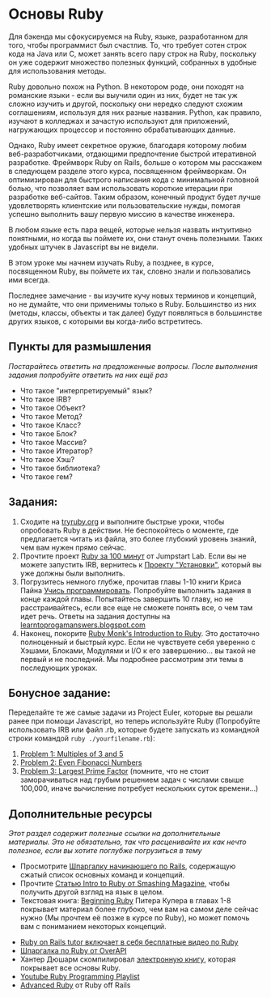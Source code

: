 # Основы Ruby
<!-- *Estimated Time: 12-20 hrs* -->

Для бэкенда мы сфокусируемся на Ruby, языке, разработанном для того, чтобы программист был счастлив. То, что требует сотен строк кода на Java или C, может занять всего пару строк на Ruby, поскольку он уже содержит множество полезных функций, собранных в удобные для использования методы.

Ruby довольно похож на Python. В некотором роде, они походят на романские языки - если вы выучили один из них, будет не так уж сложно изучить и другой, поскольку они нередко следуют схожим соглашениям, используя для них разные названия. Python, как правило, изучают в колледжах и зачастую используют для приложений, нагружающих процессор и постоянно обрабатывающих данные.

Однако, Ruby имеет секретное оружие, благодаря которому любим веб-разработчиками, отдающими предпочтение быстрой итеративной разработке. Фреймворк Ruby on Rails, больше о котором мы расскажем в следующем разделе этого курса, посвященном фреймворкам. Он оптимизирован для быстрого написания кода с минимальной головной болью, что позволяет вам использовать короткие итерации при разработке веб-сайтов. Таким образом, конечный продукт будет лучше удовлетворять клиентские или пользовательские нужды, помогая успешно выполнить вашу первую миссию в качестве инженера.

В любом языке есть пара вещей, которые нельзя назвать интуитивно понятными, но когда вы поймете их, они станут очень полезными. Таких удобных штучек в Javascript вы не видели.

В этом уроке мы начнем изучать Ruby, а позднее, в курсе, посвященном Ruby, вы поймете их так, словно знали и пользовались ими всегда.

Последнее замечание - вы изучите кучу новых терминов и концепций, но не думайте, что они применимы только в Ruby. Большинство из них (методы, классы, объекты и так далее) будут появляться в большинстве других языков, с которыми вы когда-либо встретитесь.

## Пункты для размышления

*Постарайтесь ответить на предложенные вопросы. После выполнения задания попробуйте ответить на них ещё раз*

* Что такое "интерпретируемый" язык?
* Что такое IRB?
* Что такое Объект?
* Что такое Метод?
* Что такое Класс?
* Что такое Блок?
* Что такое Массив?
* Что такое Итератор?
* Что такое Хэш?
* Что такое библиотека?
* Что такое гем?

## Задания:
1. Сходите на [tryruby.org](http://tryruby.org) и выполните быстрые уроки, чтобы опробовать Ruby в действии. Не беспокойтесь о моменте, где предлагается читать из файла, это более глубокий уровень знаний, чем вам нужен прямо сейчас.
2. Прочтите проект [Ruby за 100 минут](http://tutorials.jumpstartlab.com/projects/ruby_in_100_minutes.html) от Jumpstart Lab. Если вы не можете запустить IRB, вернитесь к [Проекту "Установки"](/web-development-101/project-installations), который вы уже должны были выполнить.
3. Погрузитесь немного глубже, прочитав главы 1-10 книги Криса Пайна [Учись программировать](http://www.shokhirev.com/mikhail/ruby/ltp/title.html). Попробуйте выполнить задания в конце каждой главы. Попытайтесь завершить 10 главу, но не расстраивайтесь, если все еще не сможете понять все, о чем там идет речь. Ответы на задания доступны на [learntoprogamanswers.blogspot.com](http://learntoprogramanswers.blogspot.com/)
4. Наконец, покорите [Ruby Monk's Introduction to Ruby](http://rubymonk.com/learning/books/1). Это достаточно полноценный и быстрый курс. Если не чувствуете себя уверенно с Хэшами, Блоками, Модулями и I/O к его завершению... вы такой не первый и не последний. Мы подробнее рассмотрим эти темы в последующих уроках.

## Бонусное задание:

Переделайте те же самые задачи из Project Euler, которые вы решали ранее при помощи Javascript, но теперь используйте Ruby (Попробуйте использовать IRB или файл .rb, которые будете запускать из командной строки командой `ruby ./yourfilename.rb`):

1. [Problem 1: Multiples of 3 and 5](http://projecteuler.net/problem=1)
2. [Problem 2: Even Fibonacci Numbers](http://projecteuler.net/problem=2)
3. [Problem 3: Largest Prime Factor](http://projecteuler.net/problem=3) (помните, что не стоит заморачиваться над грубым решением задач с числами свыше 100,000, иначе вычисление потребует нескольких суток времени...)

## Дополнительные ресурсы

*Этот раздел содержит полезные ссылки на дополнительные материалы. Это не обязательно, так что расценивайте их как нечто полезное, если вы хотите поглубже погрузиться в тему*

* Просмотрите [Шпаргалку начинающего по Rails](http://pragtob.github.io/rails-beginner-cheatsheet/index.html), содержащую сжатый список основных команд и концепций.
* Прочтите [Статью Intro to Ruby от Smashing Magazine](http://coding.smashingmagazine.com/2012/05/24/beginners-guide-ruby/), чтобы получить другой взгляд на язык в целом.
* Текстовая книга: [Beginning Ruby](http://www.amazon.com/books/dp/1590597664) Питера Купера в главах 1-8 покрывает материал более глубоко, чем вам на самом деле сейчас нужно (Мы прочтем её позже в курсе по Ruby), но может помочь вам с пониманием некоторых концепций.

<!-- Вставить ссылку на курс по Руби -->

* [Ruby on Rails tutor включает в себя бесплатные видео по Ruby](http://rubyonrailstutor.github.io/)
* [Шпаргалка по Ruby от OverAPI](http://overapi.com/ruby/)
* Хантер Дюшарм скомпилировал [электронную книгу](http://hgducharme.gitbooks.io/ruby-programming/), которая покрывает все основы Ruby.
* [Youtube Ruby Programming Playlist](https://www.youtube.com/playlist?list=PLMK2xMz5H5Zv8eC8b4K6tMaE1-Z9FgSOp)
* [Advanced Ruby](https://rubyoffrails.com/) от Ruby off Rails
